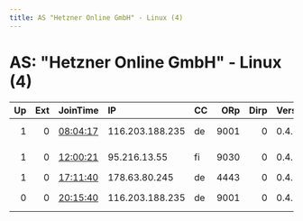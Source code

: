 ```yaml
---
title: AS "Hetzner Online GmbH" - Linux (4)
---
```


# AS: "Hetzner Online GmbH" - Linux (4)

|   Up |   Ext | JoinTime                                                                                              | IP              | CC   |   ORp |   Dirp | Version   | Contact                   | Nickname     |   eFamMembers |
|-----:|------:|:------------------------------------------------------------------------------------------------------|:----------------|:-----|------:|-------:|:----------|:--------------------------|:-------------|--------------:|
|    1 |     0 | [08:04:17](https://nusenu.github.io/OrNetStats/w/relay/1B7322C586C287AF17847E74FD3DE2DFDA630118.html) | 116.203.188.235 | de   |  9001 |      0 | 0.4.6.8   | 0xC45D1E68BD086CA1 Semiso | semisol      |             1 |
|    1 |     0 | [12:00:21](https://nusenu.github.io/OrNetStats/w/relay/90BCBF737079BB5047CB2AEAE49FBC1BA91B5EDB.html) | 95.216.13.55    | fi   |  9030 |      0 | 0.4.5.7   | email:snowball at rapidma | snowball     |             1 |
|    1 |     0 | [17:11:40](https://nusenu.github.io/OrNetStats/w/relay/37EB4C9361D2F80F279B949CB3CB41DA2F46A2FA.html) | 178.63.80.245   | de   |  4443 |      0 | 0.4.6.8   | email:chuckyhorror subli  | ChuckyHorror |             1 |
|    0 |     0 | [20:15:40](https://nusenu.github.io/OrNetStats/w/relay/9627B13644BAA5EB03A2C45A049646D744D1FFA0.html) | 116.203.188.235 | de   |  9001 |      0 | 0.4.6.8   | 0xC45D1E68BD086CA1 Semiso | semisol      |             1 |
